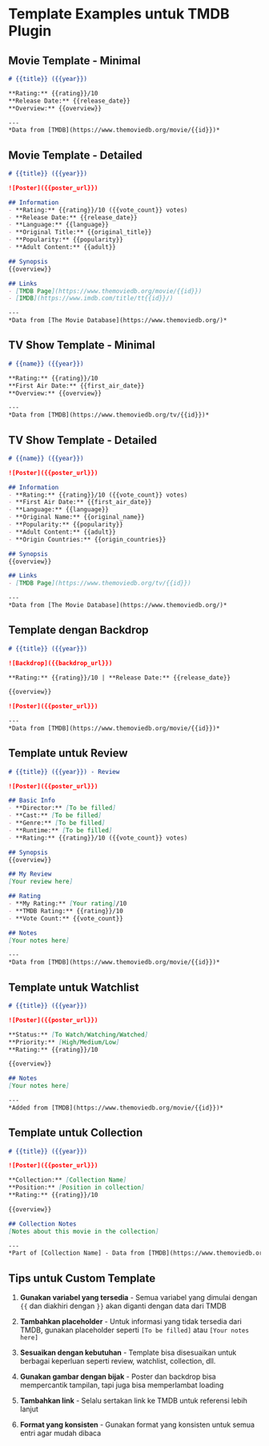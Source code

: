 # Template Examples untuk TMDB Plugin

## Movie Template - Minimal
```markdown
# {{title}} ({{year}})

**Rating:** {{rating}}/10
**Release Date:** {{release_date}}
**Overview:** {{overview}}

---
*Data from [TMDB](https://www.themoviedb.org/movie/{{id}})*
```

## Movie Template - Detailed
```markdown
# {{title}} ({{year}})

![Poster]({{poster_url}})

## Information
- **Rating:** {{rating}}/10 ({{vote_count}} votes)
- **Release Date:** {{release_date}}
- **Language:** {{language}}
- **Original Title:** {{original_title}}
- **Popularity:** {{popularity}}
- **Adult Content:** {{adult}}

## Synopsis
{{overview}}

## Links
- [TMDB Page](https://www.themoviedb.org/movie/{{id}})
- [IMDB](https://www.imdb.com/title/tt{{id}}/)

---
*Data from [The Movie Database](https://www.themoviedb.org/)*
```

## TV Show Template - Minimal
```markdown
# {{name}} ({{year}})

**Rating:** {{rating}}/10
**First Air Date:** {{first_air_date}}
**Overview:** {{overview}}

---
*Data from [TMDB](https://www.themoviedb.org/tv/{{id}})*
```

## TV Show Template - Detailed
```markdown
# {{name}} ({{year}})

![Poster]({{poster_url}})

## Information
- **Rating:** {{rating}}/10 ({{vote_count}} votes)
- **First Air Date:** {{first_air_date}}
- **Language:** {{language}}
- **Original Name:** {{original_name}}
- **Popularity:** {{popularity}}
- **Adult Content:** {{adult}}
- **Origin Countries:** {{origin_countries}}

## Synopsis
{{overview}}

## Links
- [TMDB Page](https://www.themoviedb.org/tv/{{id}})

---
*Data from [The Movie Database](https://www.themoviedb.org/)*
```

## Template dengan Backdrop
```markdown
# {{title}} ({{year}})

![Backdrop]({{backdrop_url}})

**Rating:** {{rating}}/10 | **Release Date:** {{release_date}}

{{overview}}

![Poster]({{poster_url}})

---
*Data from [TMDB](https://www.themoviedb.org/movie/{{id}})*
```

## Template untuk Review
```markdown
# {{title}} ({{year}}) - Review

![Poster]({{poster_url}})

## Basic Info
- **Director:** [To be filled]
- **Cast:** [To be filled]
- **Genre:** [To be filled]
- **Runtime:** [To be filled]
- **Rating:** {{rating}}/10 ({{vote_count}} votes)

## Synopsis
{{overview}}

## My Review
[Your review here]

## Rating
- **My Rating:** [Your rating]/10
- **TMDB Rating:** {{rating}}/10
- **Vote Count:** {{vote_count}}

## Notes
[Your notes here]

---
*Data from [TMDB](https://www.themoviedb.org/movie/{{id}})*
```

## Template untuk Watchlist
```markdown
# {{title}} ({{year}})

![Poster]({{poster_url}})

**Status:** [To Watch/Watching/Watched]
**Priority:** [High/Medium/Low]
**Rating:** {{rating}}/10

{{overview}}

## Notes
[Your notes here]

---
*Added from [TMDB](https://www.themoviedb.org/movie/{{id}})*
```

## Template untuk Collection
```markdown
# {{title}} ({{year}})

![Poster]({{poster_url}})

**Collection:** [Collection Name]
**Position:** [Position in collection]
**Rating:** {{rating}}/10

{{overview}}

## Collection Notes
[Notes about this movie in the collection]

---
*Part of [Collection Name] - Data from [TMDB](https://www.themoviedb.org/movie/{{id}})*
```

## Tips untuk Custom Template

1. **Gunakan variabel yang tersedia** - Semua variabel yang dimulai dengan `{{` dan diakhiri dengan `}}` akan diganti dengan data dari TMDB

2. **Tambahkan placeholder** - Untuk informasi yang tidak tersedia dari TMDB, gunakan placeholder seperti `[To be filled]` atau `[Your notes here]`

3. **Sesuaikan dengan kebutuhan** - Template bisa disesuaikan untuk berbagai keperluan seperti review, watchlist, collection, dll.

4. **Gunakan gambar dengan bijak** - Poster dan backdrop bisa mempercantik tampilan, tapi juga bisa memperlambat loading

5. **Tambahkan link** - Selalu sertakan link ke TMDB untuk referensi lebih lanjut

6. **Format yang konsisten** - Gunakan format yang konsisten untuk semua entri agar mudah dibaca
